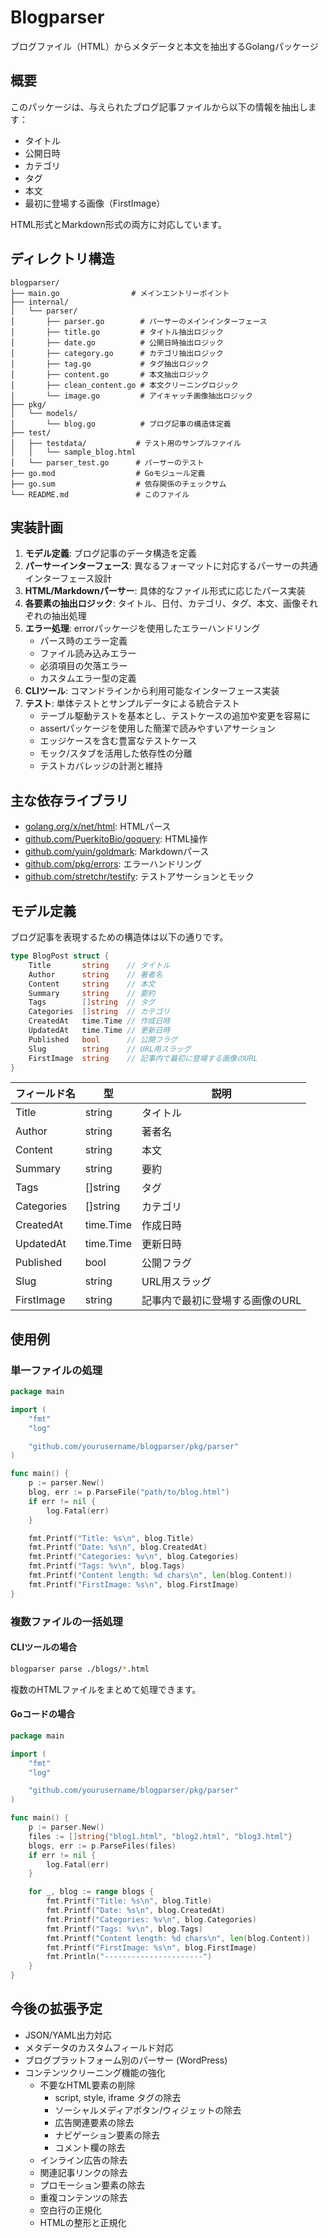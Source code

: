# Blogparser

ブログファイル（HTML）からメタデータと本文を抽出するGolangパッケージ

## 概要

このパッケージは、与えられたブログ記事ファイルから以下の情報を抽出します：

- タイトル
- 公開日時
- カテゴリ
- タグ
- 本文
- 最初に登場する画像（FirstImage）

HTML形式とMarkdown形式の両方に対応しています。

## ディレクトリ構造

```
blogparser/
├── main.go                # メインエントリーポイント
├── internal/
│   └── parser/
│       ├── parser.go        # パーサーのメインインターフェース
│       ├── title.go         # タイトル抽出ロジック
│       ├── date.go          # 公開日時抽出ロジック
│       ├── category.go      # カテゴリ抽出ロジック
│       ├── tag.go           # タグ抽出ロジック
│       ├── content.go       # 本文抽出ロジック
│       ├── clean_content.go # 本文クリーニングロジック
│       └── image.go         # アイキャッチ画像抽出ロジック
├── pkg/
│   └── models/
│       └── blog.go          # ブログ記事の構造体定義
├── test/
│   ├── testdata/           # テスト用のサンプルファイル
│   │   └── sample_blog.html
│   └── parser_test.go      # パーサーのテスト
├── go.mod                  # Goモジュール定義
├── go.sum                  # 依存関係のチェックサム
└── README.md               # このファイル
```

## 実装計画

1. **モデル定義**: ブログ記事のデータ構造を定義
2. **パーサーインターフェース**: 異なるフォーマットに対応するパーサーの共通インターフェース設計
3. **HTML/Markdownパーサー**: 具体的なファイル形式に応じたパース実装
4. **各要素の抽出ロジック**: タイトル、日付、カテゴリ、タグ、本文、画像それぞれの抽出処理
5. **エラー処理**: errorパッケージを使用したエラーハンドリング
   - パース時のエラー定義
   - ファイル読み込みエラー
   - 必須項目の欠落エラー
   - カスタムエラー型の定義
6. **CLIツール**: コマンドラインから利用可能なインターフェース実装
7. **テスト**: 単体テストとサンプルデータによる統合テスト
   - テーブル駆動テストを基本とし、テストケースの追加や変更を容易に
   - assertパッケージを使用した簡潔で読みやすいアサーション
   - エッジケースを含む豊富なテストケース
   - モック/スタブを活用した依存性の分離
   - テストカバレッジの計測と維持

## 主な依存ライブラリ

- [golang.org/x/net/html](https://pkg.go.dev/golang.org/x/net/html): HTMLパース
- [github.com/PuerkitoBio/goquery](https://github.com/PuerkitoBio/goquery): HTML操作
- [github.com/yuin/goldmark](https://github.com/yuin/goldmark): Markdownパース
- [github.com/pkg/errors](https://github.com/pkg/errors): エラーハンドリング
- [github.com/stretchr/testify](https://github.com/stretchr/testify): テストアサーションとモック

## モデル定義

ブログ記事を表現するための構造体は以下の通りです。

```go
type BlogPost struct {
    Title       string    // タイトル
    Author      string    // 著者名
    Content     string    // 本文
    Summary     string    // 要約
    Tags        []string  // タグ
    Categories  []string  // カテゴリ
    CreatedAt   time.Time // 作成日時
    UpdatedAt   time.Time // 更新日時
    Published   bool      // 公開フラグ
    Slug        string    // URL用スラッグ
    FirstImage  string    // 記事内で最初に登場する画像のURL
}
```

| フィールド名 | 型         | 説明                             |
| ------------ | ---------- | -------------------------------- |
| Title        | string     | タイトル                         |
| Author       | string     | 著者名                           |
| Content      | string     | 本文                             |
| Summary      | string     | 要約                             |
| Tags         | []string   | タグ                             |
| Categories   | []string   | カテゴリ                         |
| CreatedAt    | time.Time  | 作成日時                         |
| UpdatedAt    | time.Time  | 更新日時                         |
| Published    | bool       | 公開フラグ                       |
| Slug         | string     | URL用スラッグ                    |
| FirstImage   | string     | 記事内で最初に登場する画像のURL  |

## 使用例

### 単一ファイルの処理

```go
package main

import (
	"fmt"
	"log"

	"github.com/yourusername/blogparser/pkg/parser"
)

func main() {
	p := parser.New()
	blog, err := p.ParseFile("path/to/blog.html")
	if err != nil {
		log.Fatal(err)
	}

	fmt.Printf("Title: %s\n", blog.Title)
	fmt.Printf("Date: %s\n", blog.CreatedAt)
	fmt.Printf("Categories: %v\n", blog.Categories)
	fmt.Printf("Tags: %v\n", blog.Tags)
	fmt.Printf("Content length: %d chars\n", len(blog.Content))
	fmt.Printf("FirstImage: %s\n", blog.FirstImage)
}
```

### 複数ファイルの一括処理

#### CLIツールの場合

```sh
blogparser parse ./blogs/*.html
```

複数のHTMLファイルをまとめて処理できます。

#### Goコードの場合

```go
package main

import (
	"fmt"
	"log"

	"github.com/yourusername/blogparser/pkg/parser"
)

func main() {
	p := parser.New()
	files := []string{"blog1.html", "blog2.html", "blog3.html"}
	blogs, err := p.ParseFiles(files)
	if err != nil {
		log.Fatal(err)
	}

	for _, blog := range blogs {
		fmt.Printf("Title: %s\n", blog.Title)
		fmt.Printf("Date: %s\n", blog.CreatedAt)
		fmt.Printf("Categories: %v\n", blog.Categories)
		fmt.Printf("Tags: %v\n", blog.Tags)
		fmt.Printf("Content length: %d chars\n", len(blog.Content))
		fmt.Printf("FirstImage: %s\n", blog.FirstImage)
		fmt.Println("----------------------")
	}
}
```

## 今後の拡張予定

- JSON/YAML出力対応
- メタデータのカスタムフィールド対応
- ブログプラットフォーム別のパーサー (WordPress)
- コンテンツクリーニング機能の強化
  - 不要なHTML要素の削除
    - script, style, iframe タグの除去
    - ソーシャルメディアボタン/ウィジェットの除去
    - 広告関連要素の除去
    - ナビゲーション要素の除去
    - コメント欄の除去
  - インライン広告の除去
  - 関連記事リンクの除去
  - プロモーション要素の除去
  - 重複コンテンツの除去
  - 空白行の正規化
  - HTMLの整形と正規化

